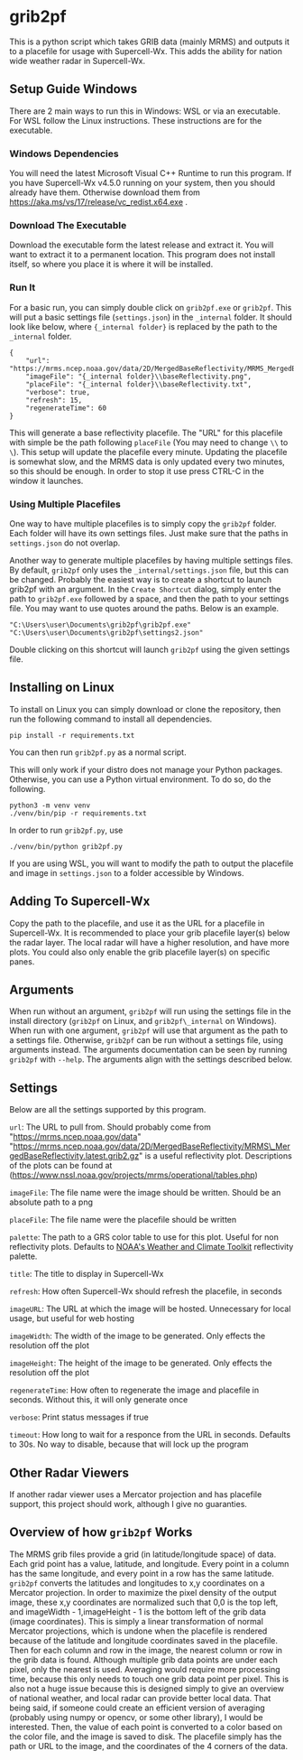 # grib2pf
This is a python script which takes GRIB data (mainly MRMS) and outputs it to a
placefile for usage with Supercell-Wx. This adds the ability for nation wide
weather radar in Supercell-Wx.

## Setup Guide Windows
There are 2 main ways to run this in Windows: WSL or via an executable. For
WSL follow the Linux instructions. These instructions are for the executable.

### Windows Dependencies
You will need the latest Microsoft Visual C++ Runtime to run this program. If
you have Supercell-Wx v4.5.0 running on your system, then you should already
have them. Otherwise download them from
https://aka.ms/vs/17/release/vc_redist.x64.exe .

### Download The Executable
Download the executable form the latest release and extract it. You will want
to extract it to a permanent location. This program does not install itself, so
where you place it is where it will be installed.

### Run It
For a basic run, you can simply double click on `grib2pf.exe` or `grib2pf`.
This will put a basic settings file (`settings.json`) in the `_internal` folder.
It should look like below, where `{_internal folder}` is replaced by the path
to the `_internal` folder.
```
{
    "url": "https://mrms.ncep.noaa.gov/data/2D/MergedBaseReflectivity/MRMS_MergedBaseReflectivity.latest.grib2.gz",
    "imageFile": "{_internal folder}\\baseReflectivity.png",
    "placeFile": "{_internal folder}\\baseReflectivity.txt",
    "verbose": true,
    "refresh": 15,
    "regenerateTime": 60
}
```
This will generate a base reflectivity placefile. The "URL" for this placefile
with simple be the path following `placeFile` (You may need to change `\\` to
`\`). This setup will update the placefile every minute. Updating the placefile
is somewhat slow, and the MRMS data is only updated every two minutes, so this
should be enough. In order to stop it use press CTRL-C in the window it
launches.

### Using Multiple Placefiles
One way to have multiple placefiles is to simply copy the `grib2pf` folder.
Each folder will have its own settings files. Just make sure that the paths
in `settings.json` do not overlap.

Another way to generate multiple placefiles by having multiple settings files.
By default, `grib2pf` only uses the `_internal/settings.json` file, but this
can be changed. Probably the easiest way is to create a shortcut to launch
grib2pf with an argument. In the `Create Shortcut` dialog, simply enter the
path to `grib2pf.exe` followed by a space, and then the path to your settings
file. You may want to use quotes around the paths. Below is an example.
```
"C:\Users\user\Documents\grib2pf\grib2pf.exe" "C:\Users\user\Documents\grib2pf\settings2.json"
```
Double clicking on this shortcut will launch `grib2pf` using the given settings
file.

## Installing on Linux
To install on Linux you can simply download or clone the repository, then run
the following command to install all dependencies.
```
pip install -r requirements.txt
```
You can then run `grib2pf.py` as a normal script.

This will only work if your distro does not manage your Python packages.
Otherwise, you can use a Python virtual environment. To do so, do the
following.
```
python3 -m venv venv
./venv/bin/pip -r requirements.txt
```
In order to run `grib2pf.py`, use
```
./venv/bin/python grib2pf.py
```

If you are using WSL, you will want to modify the path to output the placefile
and image in `settings.json` to a folder accessible by Windows.

## Adding To Supercell-Wx
Copy the path to the placefile, and use it as the URL for a placefile in
Supercell-Wx. It is recommended to place your grib placefile layer(s) below the
radar layer. The local radar will have a higher resolution, and have more
plots. You could also only enable the grib placefile layer(s) on specific
panes.

## Arguments
When run without an argument, `grib2pf` will run using the settings file in the
install directory (`grib2pf` on Linux, and `grib2pf\_internal` on Windows).
When run with one argument, `grib2pf` will use that argument as the path to a
settings file. Otherwise, `grib2pf` can be run without a settings file, using
arguments instead. The arguments documentation can be seen by running `grib2pf`
with `--help`. The arguments align with the settings described below.

## Settings
Below are all the settings supported by this program.

`url`: The URL to pull from. Should probably come from
"https://mrms.ncep.noaa.gov/data"
"https://mrms.ncep.noaa.gov/data/2D/MergedBaseReflectivity/MRMS\_MergedBaseReflectivity.latest.grib2.gz"
is a useful reflectivity plot. Descriptions of the plots can be found at
(https://www.nssl.noaa.gov/projects/mrms/operational/tables.php)

`imageFile`: The file name were the image should be written. Should be an
absolute path to a png

`placeFile`: The file name were the placefile should be written

`palette`: The path to a GRS color table to use for this plot. Useful for non
reflectivity plots. Defaults to [NOAA's Weather and Climate
Toolkit](https://www.ncdc.noaa.gov/wct/) reflectivity palette.

`title`: The title to display in Supercell-Wx

`refresh`: How often Supercell-Wx should refresh the placefile, in seconds

`imageURL`: The URL at which the image will be hosted. Unnecessary for local
usage, but useful for web hosting

`imageWidth`: The width of the image to be generated. Only effects the resolution
off the plot

`imageHeight`: The height of the image to be generated. Only effects the
resolution off the plot

`regenerateTime`: How often to regenerate the image and placefile in seconds.
Without this, it will only generate once

`verbose`: Print status messages if true

`timeout`: How long to wait for a responce from the URL in seconds. Defaults to
30s. No way to disable, because that will lock up the program

## Other Radar Viewers
If another radar viewer uses a Mercator projection and has placefile support,
this project should work, although I give no guaranties.

## Overview of how `grib2pf` Works
The MRMS grib files provide a grid (in latitude/longitude space) of data. Each
grid point has a value, latitude, and longitude. Every point in a column has
the same longitude, and every point in a row has the same latitude. `grib2pf`
converts the latitudes and longitudes to x,y coordinates on a Mercator
projection. In order to maximize the pixel density of the output image, these
x,y coordinates are normalized such that 0,0 is the top left, and imageWidth -
1,imageHeight - 1 is the bottom left of the grib data (image coordinates). This
is simply a linear transformation of normal Mercator projections, which is
undone when the placefile is rendered because of the latitude and longitude
coordinates saved in the placefile. Then for each column and row in the image,
the nearest column or row in the grib data is found. Although multiple grib
data points are under each pixel, only the nearest is used. Averaging would
require more processing time, because this only needs to touch one grib data
point per pixel. This is also not a huge issue because this is designed simply
to give an overview of national weather, and local radar can provide better
local data. That being said, if someone could create an efficient version of
averaging (probably using numpy or opencv, or some other library), I would be
interested. Then, the value of each point is converted to a color based on the
color file, and the image is saved to disk. The placefile simply has the path
or URL to the image, and the coordinates of the 4 corners of the data.

